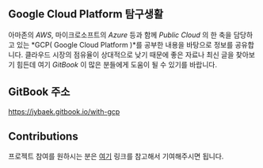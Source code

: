 ## Google Cloud Platform 탐구생활
아마존의 *AWS*, 마이크로소프트의 *Azure* 등과 함께 *Public Cloud* 의 한 축을 담당하고 있는 
*GCP( Google Cloud Platform )*를 공부한 내용을 바탕으로 정보를 공유합니다. 클라우드 시장의 점유율이 상대적으로 낮기 때문에
좋은 자료나 최신 글을 찾아보기 힘든데 여기 *GitBook* 이 많은 분들에게 도움이 될 수 있기를 바랍니다.

## GitBook 주소
https://jybaek.gitbook.io/with-gcp

## Contributions
프로젝트 참여를 원하시는 분은 [여기][1] 링크를 참고해서 기여해주시면 됩니다.

[1]: https://github.com/jybaek/with-gcp/blob/master/CONTRIBUTING.md
